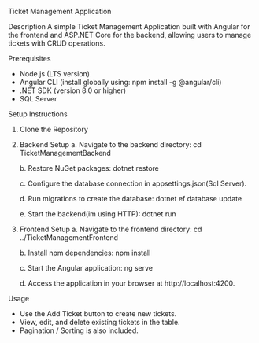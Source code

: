 Ticket Management Application

Description
A simple Ticket Management Application built with Angular for the frontend and ASP.NET Core for the backend, allowing users to manage tickets with CRUD operations.

Prerequisites
- Node.js (LTS version)
- Angular CLI (install globally using: npm install -g @angular/cli)
- .NET SDK (version 8.0 or higher)
- SQL Server

Setup Instructions

1. Clone the Repository

2. Backend Setup
   a. Navigate to the backend directory:
      cd TicketManagementBackend

   b. Restore NuGet packages:
      dotnet restore

   c. Configure the database connection in appsettings.json(Sql Server).

   d. Run migrations to create the database:
      dotnet ef database update

   e. Start the backend(im using HTTP):
      dotnet run

3. Frontend Setup
   a. Navigate to the frontend directory:
      cd ../TicketManagementFrontend

   b. Install npm dependencies:
      npm install

   c. Start the Angular application:
      ng serve

   d. Access the application in your browser at http://localhost:4200.

Usage
- Use the Add Ticket button to create new tickets.
- View, edit, and delete existing tickets in the table.
- Pagination / Sorting is also included.


